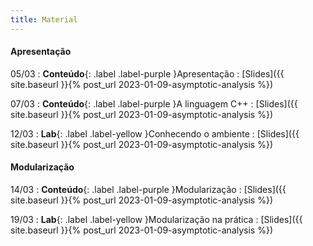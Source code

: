 ```yaml
---
title: Material
---
```


#### Apresentação

05/03
: **Conteúdo**{: .label .label-purple }Apresentação
  : [Slides]({{ site.baseurl }}{% post_url 2023-01-09-asymptotic-analysis %})

07/03
: **Conteúdo**{: .label .label-purple }A linguagem C++
  : [Slides]({{ site.baseurl }}{% post_url 2023-01-09-asymptotic-analysis %})

12/03
: **Lab**{: .label .label-yellow }Conhecendo o ambiente
  : [Slides]({{ site.baseurl }}{% post_url 2023-01-09-asymptotic-analysis %})


#### Modularização

14/03
: **Conteúdo**{: .label .label-purple }Modularização
  : [Slides]({{ site.baseurl }}{% post_url 2023-01-09-asymptotic-analysis %})

19/03
: **Lab**{: .label .label-yellow }Modularização na prática
  : [Slides]({{ site.baseurl }}{% post_url 2023-01-09-asymptotic-analysis %})